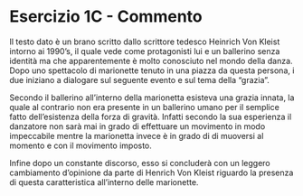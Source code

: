 # Esercizio 1C - Commento
Il testo dato è un brano scritto dallo scrittore tedesco Heinrich Von Kleist intorno ai 1990’s, il quale vede come protagonisti lui e un ballerino senza identità ma che apparentemente è molto conosciuto nel mondo della danza. Dopo uno spettacolo di marionette tenuto in una piazza da questa persona, i due iniziano a dialogare sul seguente evento e sul tema della  “grazia”.

Secondo il ballerino all’interno della marionetta esisteva una grazia innata, la quale al contrario non era presente in un ballerino umano per il semplice fatto dell’esistenza della forza di gravità. Infatti secondo la sua esperienza il danzatore non sarà mai in grado di effettuare un movimento in modo impeccabile mentre la marionetta invece è in grado di di muoversi al momento e con il movimento imposto.

Infine dopo un constante discorso, esso si concluderà con un leggero cambiamento d’opinione da parte di Henrich Von Kleist riguardo la presenza di questa caratteristica all’interno delle marionette.